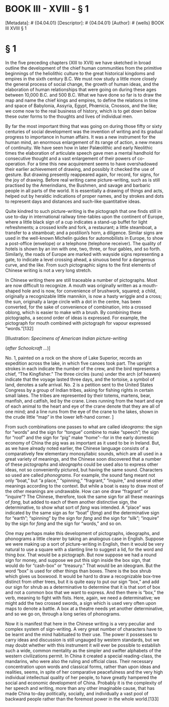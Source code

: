 # BOOK III - XVIII - § 1
[Metadata]: # {04.04.01}
[Descriptor]: # {04.04.01}
[Author]: # {wells}
BOOK III
XVIII
§ 1
# § 1
In the five preceding chapters (XIII to XVII) we have sketched in broad outline
the development of the chief human communities from the primitive beginnings of
the heliolithic culture to the great historical kingdoms and empires in the
sixth century B.C. We must now study a little more closely the general process
of social change, the growth of human ideas, and the elaboration of human
relationships that were going on during these ages between 10,000 B.C. and 500
B.C. What we have done so far is to draw the map and name the chief kings and
empires, to define the relations in time and space of Babylonia, Assyria,
Egypt, Phœnicia, Cnossos, and the like; we come now to the real business of
history, which is to get down below these outer forms to the thoughts and lives
of individual men.

By far the most important thing that was going on during those fifty or sixty
centuries of social development was the invention of writing and its gradual
progress to importance in human affairs. It was a new instrument for the human
mind, an enormous enlargement of its range of action, a new means of
continuity. We have seen how in later Palæolithic and early Neolithic times the
elaboration of articulate speech gave men a mental handhold for consecutive
thought and a vast enlargement of their powers of co-operation. For a time this
new acquirement seems to have overshadowed their earlier achievement of
drawing, and possibly it checked the use of gesture. But drawing presently
reappeared again, for record, for signs, for the joy of drawing. Before real
writing came picture-writing, such as is still practised by the Amerindians,
the Bushmen, and savage and barbaric people in all parts of the world. It is
essentially a drawing of things and acts, helped out by heraldic indications of
proper names, and by strokes and dots to represent days and distances and
such-like quantitative ideas.

Quite kindred to such picture-writing is the pictograph that one finds still in
use to-day in international railway time-tables upon the continent of Europe,
where a little black sign of a cup indicates a stand-up buffet for light
refreshments; a crossed knife and fork, a restaurant; a little steamboat, a
transfer to a steamboat; and a postilion’s horn, a diligence. Similar signs are
used in the well-known Michelin guides for automobilists in Europe, to show a
post-office (envelope) or a telephone (telephone receiver). The quality of
hotels is shown by an inn with one, two, three, or four gables, and so forth.
Similarly, the roads of Europe are marked with wayside signs representing a
gate, to indicate a level crossing ahead, a sinuous bend for a dangerous curve,
and the like. From such pictographic signs to the first elements of Chinese
writing is not a very long stretch.

In Chinese writing there are still traceable a number of pictographs. Most are
now difficult to recognize. A mouth was originally written as a mouth-shaped
hole and is now, for convenience of brushwork, squared; a child, originally a
recognizable little mannikin, is now a hasty wriggle and a cross; the sun,
originally a large circle with a dot in the centre, has been converted, for the
sake of convenience of combination, into a crossed oblong, which is easier to
make with a brush. By combining these pictographs, a second order of ideas is
expressed. For example, the pictograph for mouth combined with pictograph for
vapour expressed “words.”[132]

[Illustration: _Specimens of American Indian picture-writing_

(_after Schoolcraft ..._)]

No. 1, painted on a rock on the shore of Lake Superior, records an
expedition across the lake, in which five canoes took part. The      upright
strokes in each indicate the number of the crew, and the      bird represents a
chief, “The Kingfisher.” The three circles (suns)      under the arch (of
heaven) indicate that the voyage lasted three      days, and the tortoise, a
symbol of land, denotes a safe arrival.      No. 2 is a petition sent to the
United States Congress by a group      of Indian tribes, asking for fishing
rights in certain small lakes.      The tribes are represented by their totems,
martens, bear, manfish,      and catfish, led by the crane. Lines running from
the heart and eye      of each animal to the heart and eye of the crane denote
that they      are all of one mind; and a line runs from the eye of the crane
to      the lakes, shown in the crude little “map” in the lower left-hand
corner. ]

From such combinations one passes to what are called _ideograms_: the sign for
“words” and the sign for “tongue” combine to make “speech”; the sign for “roof”
and the sign for “pig” make “home”--for in the early domestic economy of China
the pig was as important as it used to be in Ireland. But, as we have already
noted earlier, the Chinese language consists of a comparatively few elementary
monosyllabic sounds, which are all used in a great variety of meanings, and the
Chinese soon discovered that a number of these _pictographs_ and _ideographs_
could be used also to express other ideas, not so conveniently pictured, but
having the same sound. Characters so used are called _phonograms_. For example,
the sound fang meant not only “boat,” but “a place,” “spinning,” “fragrant,”
“inquire,” and several other meanings according to the context. But while a
boat is easy to draw most of the other meanings are undrawable. How can one
draw “fragrant” or “inquire”? The Chinese, therefore, took the same sign for
all these meanings of _fang_, but added to each of them another distinctive
sign, the determinative, to show what sort of _fang_ was intended. A “place”
was indicated by the same sign as for “boat” (_fang_) and the determinative
sign for “earth”; “spinning” by the sign for _fang_ and the sign for “silk”;
“inquire” by the sign for _fang_ and the sign for “words,” and so on.

One may perhaps make this development of pictographs, ideographs, and
phonograms a little clearer by taking an analogous case in English. Suppose we
were making up a sort of picture-writing in English, then it would be very
natural to use a square with a slanting line to suggest a lid, for the word and
thing _box_. That would be a pictograph. But now suppose we had a round sign
for money, and suppose we put this sign inside the box sign, that would do for
“cash-box” or “treasury.” That would be an ideogram. But the word “box” is used
for other things than boxes. There is the box shrub which gives us boxwood. It
would be hard to draw a recognizable box-tree distinct from other trees, but it
is quite easy to put our sign “box,” and add our sign for shrub as a
determinative to determine that it is that sort of box and not a common box
that we want to express. And then there is “box,” the verb, meaning to fight
with fists. Here, again, we need a determinative; we might add the two crossed
swords, a sign which is used very often upon maps to denote a battle. A box at
a theatre needs yet another determinative, and so we go on, through a long
series of phonograms.

Now it is manifest that here in the Chinese writing is a very peculiar and
complex system of sign-writing. A very great number of characters have to be
learnt and the mind habituated to their use. The power it possesses to carry
ideas and discussion is still ungauged by western standards, but we may doubt
whether with this instrument it will ever be possible to establish such a wide,
common mentality as the simpler and swifter alphabets of the western
civilizations permit. In China it created a special reading-class, the
mandarins, who were also the ruling and official class. Their necessary
concentration upon words and classical forms, rather than upon ideas and
realities, seems, in spite of her comparative peacefulness and the very high
individual intellectual quality of her people, to have greatly hampered the
social and economic development of China. Probably it is the complexity of her
speech and writing, more than any other imaginable cause, that has made China
to-day politically, socially, and individually a vast pool of backward people
rather than the foremost power in the whole world.[133]

